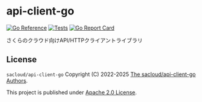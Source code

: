 # api-client-go

[![Go Reference](https://pkg.go.dev/badge/github.com/sacloud/api-client-go.svg)](https://pkg.go.dev/github.com/sacloud/api-client-go)
[![Tests](https://github.com/sacloud/api-client-go/workflows/Tests/badge.svg)](https://github.com/sacloud/api-client-go/actions/workflows/tests.yaml)
[![Go Report Card](https://goreportcard.com/badge/github.com/sacloud/api-client-go)](https://goreportcard.com/report/github.com/sacloud/api-client-go)

さくらのクラウド向けAPI/HTTPクライアントライブラリ

## License

`sacloud/api-client-go` Copyright (C) 2022-2025 [The sacloud/api-client-go Authors](AUTHORS).

This project is published under [Apache 2.0 License](LICENSE.txt).
